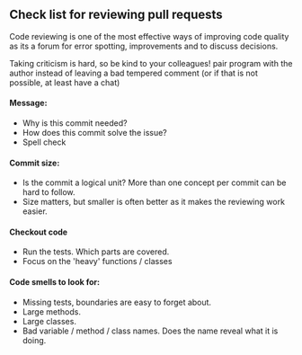 ## Check list for reviewing pull requests ##

Code reviewing is one of the most effective ways of improving code quality
as its a forum for error spotting, improvements and to discuss decisions.         

Taking criticism is hard, so be kind to your colleagues! pair program with the
author instead of leaving a bad tempered comment (or if that is not possible, at least have a chat)  

#### Message:
  - Why is this commit needed?
  - How does this commit solve the issue?
  - Spell check

#### Commit size:
  - Is the commit a logical unit? More than one concept per commit can be hard to follow.
  - Size matters, but smaller is often better as it makes the reviewing work easier.

#### Checkout code
  - Run the tests. Which parts are covered.
  - Focus on the 'heavy' functions / classes

#### Code smells to look for:
  - Missing tests, boundaries are easy to forget about.
  - Large methods.
  - Large classes.
  - Bad variable / method / class names. Does the name reveal what it is doing.
